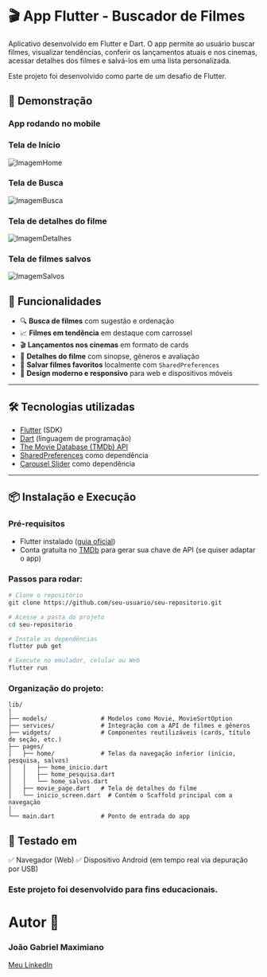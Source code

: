 # 🎬 App Flutter - Buscador de Filmes

Aplicativo desenvolvido em Flutter e Dart. O app permite ao usuário buscar filmes, visualizar tendências, conferir os lançamentos atuais e nos cinemas, acessar detalhes dos filmes e salvá-los em uma lista personalizada.

Este projeto foi desenvolvido como parte de um desafio de Flutter.


## 📱 Demonstração

### App rodando no mobile

### Tela de Início
![ImagemHome](https://github.com/user-attachments/assets/f6ec13e7-b46f-4fc0-bbe0-37a52011e1c4)

### Tela de Busca
![ImagemBusca](https://github.com/user-attachments/assets/d1d2558b-47ca-41ba-a85e-daa940035fb4)

### Tela de detalhes do filme
![ImagemDetalhes](https://github.com/user-attachments/assets/6c81c550-b460-4c7e-8d6e-60a3f2ee6787)

### Tela de filmes salvos
![ImagemSalvos](https://github.com/user-attachments/assets/11773e49-a730-42b8-86f7-7d72eac1e0e2)

## 🚀 Funcionalidades

- 🔍 **Busca de filmes** com sugestão e ordenação
- 📈 **Filmes em tendência** em destaque com carrossel
- 🎬 **Lançamentos nos cinemas** em formato de cards
- 📄 **Detalhes do filme** com sinopse, gêneros e avaliação
- 💾 **Salvar filmes favoritos** localmente com `SharedPreferences`
- 🎨 **Design moderno e responsivo** para web e dispositivos móveis

---

## 🛠️ Tecnologias utilizadas

- [Flutter](https://flutter.dev/) (SDK)
- [Dart](https://dart.dev/) (linguagem de programação)
- [The Movie Database (TMDb) API](https://www.themoviedb.org/documentation/api)
- [SharedPreferences](https://pub.dev/packages/shared_preferences) como dependência
- [Carousel Slider](https://pub.dev/packages/carousel_slider) como dependência

---

## 📦 Instalação e Execução

### Pré-requisitos
- Flutter instalado ([guia oficial](https://docs.flutter.dev/get-started/install))
- Conta gratuita no [TMDb](https://www.themoviedb.org/) para gerar sua chave de API (se quiser adaptar o app)

### Passos para rodar:

```bash
# Clone o repositório
git clone https://github.com/seu-usuario/seu-repositorio.git

# Acesse a pasta do projeto
cd seu-repositorio

# Instale as dependências
flutter pub get

# Execute no emulador, celular ou Web
flutter run
```
### Organização do projeto: 
````
lib/
│
├── models/               # Modelos como Movie, MovieSortOption
├── services/             # Integração com a API de filmes e gêneros
├── widgets/              # Componentes reutilizáveis (cards, título de seção, etc.)
├── pages/
│   ├── home/             # Telas da navegação inferior (início, pesquisa, salvos)
│   │   ├── home_inicio.dart
│   │   ├── home_pesquisa.dart
│   │   └── home_salvos.dart
│   ├── movie_page.dart   # Tela de detalhes do filme
│   └── inicio_screen.dart  # Contém o Scaffold principal com a navegação
│
└── main.dart             # Ponto de entrada do app
````
## 🧪 Testado em
✅ Navegador (Web)
✅ Dispositivo Android (em tempo real via depuração por USB)

### Este projeto foi desenvolvido para fins educacionais.

# Autor 👤
### João Gabriel Maximiano
[Meu LinkedIn](https://www.linkedin.com/in/joaomaximiano) 

